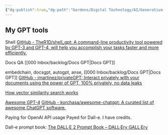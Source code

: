 ```yaml
---
{"dg-publish":true,"dg-path":"Gardens/Digital Technology/AI/Generative AI.md","permalink":"/gardens/digital-technology/ai/generative-ai/","tags":["it","ai"],"noteIcon":"1","created":"","updated":""}
---
```


## My GPT tools
Shell
[GitHub - TheR1D/shell\_gpt: A command-line productivity tool powered by GPT-3 and GPT-4, will help you accomplish your tasks faster and more efficiently.](https://github.com/TheR1D/shell_gpt)

Docs QA
[[000 Inbox/backlog/Docs GPT\|Docs GPT]]

embedchain, docsgpt, autogpt, anse,
[[000 Inbox/backlog/Docs GPT\|Docs GPT]]
[GitHub - imartinez/privateGPT: Interact privately with your documents using the power of GPT, 100% privately, no data leaks](https://github.com/imartinez/privateGPT)

[How vector similarity search works](https://labelbox.com/blog/how-vector-similarity-search-works/)

[Awesome GPT-4](https://gpt4.tools/)
[GitHub - korchasa/awesome-chatgpt: A curated list of awesome ChatGPT software.](https://github.com/korchasa/awesome-chatgpt)


Paying for OpenAI API usage
Payed for Dall-e. I have credits.

Dall-e prompt book:
[The DALL·E 2 Prompt Book – DALL·Ery GALL·Ery](https://dallery.gallery/the-dalle-2-prompt-book/)